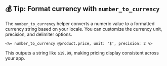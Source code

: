 ## 💰 Tip: Format currency with `number_to_currency`
The `number_to_currency` helper converts a numeric value to a formatted currency string based on your locale. You can customize the currency unit, precision, and delimiter options.

```erb
<%= number_to_currency @product.price, unit: '$', precision: 2 %>
```

This outputs a string like `$19.99`, making pricing display consistent across your app.
